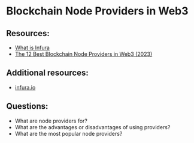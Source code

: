 # Blockchain Node Providers in Web3

## Resources:

* [What is Infura](https://medium.com/what-is-infura/what-is-infura-59dbdd778455)
* [The 12 Best Blockchain Node Providers in Web3 (2023)](https://www.alchemy.com/overviews/blockchain-node-providers)

## Additional resources:

* [infura.io](https://infura.io/)

## Questions:

* What are node providers for?
* What are the advantages or disadvantages of using providers?
* What are the most popular node providers?
